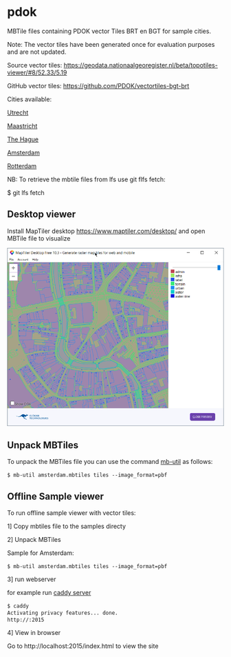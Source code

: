 # pdok

MBTile files containing PDOK vector Tiles BRT en BGT for sample cities.

Note: The vector tiles have been generated once for evaluation purposes and are not updated.

Source vector tiles: https://geodata.nationaalgeoregister.nl/beta/topotiles-viewer/#8/52.33/5.19

GitHub vector tiles: https://github.com/PDOK/vectortiles-bgt-brt

Cities available: 

[Utrecht](mbtiles/utrecht.mbtiles) 

[Maastricht](mbtiles/maastricht.mbtiles)

[The Hague](mbtiles/thehague.mbtiles)

[Amsterdam](mbtiles/amsterdam.mbtiles) 

[Rotterdam](mbtiles/rotterdam.mbtiles) 

NB: To retrieve the mbtile files from lfs use git flfs fetch:

$ git lfs fetch

## Desktop viewer

Install MapTiler desktop https://www.maptiler.com/desktop/ and open MBTile file to visualize

![maptiler_desktop](maptiler_desktop.png)

## Unpack MBTiles

To unpack the MBTiles file you can use the command <A href="https://github.com/mapbox/mbutil">mb-util</a> as follows:

```
$ mb-util amsterdam.mbtiles tiles --image_format=pbf

```

## Offline Sample viewer

To run offline sample viewer with vector tiles:

1] Copy mbtiles file to the samples directy

2] Unpack MBTiles

Sample for Amsterdam:

```
$ mb-util amsterdam.mbtiles tiles --image_format=pbf
```

3] run webserver

for example run <a href="https://caddyserver.com/">caddy server</a>

```
$ caddy
Activating privacy features... done.
http://:2015
```

4] View in browser

Go to http://localhost:2015/index.html to view the site 
